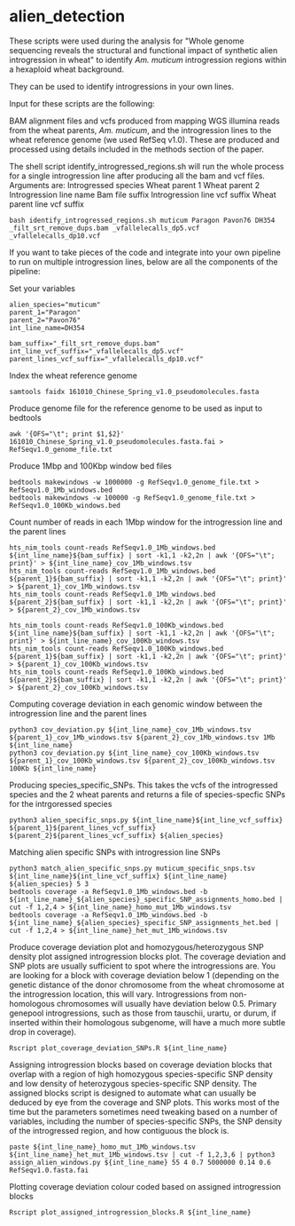 # alien_detection

These scripts were used during the analysis for "Whole genome sequencing reveals the structural and functional impact of synthetic alien introgression in wheat" to identify _Am. muticum_ introgression regions within a hexaploid wheat background.

They can be used to identify introgressions in your own lines.


Input for these scripts are the following:

BAM alignment files and vcfs produced from mapping WGS illumina reads from the wheat parents, _Am. muticum_, and the introgression lines to the wheat reference genome (we used RefSeq v1.0). These are produced and processed using details included in the methods section of the paper.


The shell script identify_introgressed_regions.sh will run the whole process for a single introgression line after producing all the bam and vcf files.
Arguments are:
Introgressed species
Wheat parent 1
Wheat parent 2
Introgression line name
Bam file suffix
Introgression line vcf suffix
Wheat parent line vcf suffix
```
bash identify_introgressed_regions.sh muticum Paragon Pavon76 DH354 _filt_srt_remove_dups.bam _vfallelecalls_dp5.vcf _vfallelecalls_dp10.vcf
```

If you want to take pieces of the code and integrate into your own pipeline to run on multiple introgression lines, below are all the components of the pipeline:

Set your variables
```
alien_species="muticum"
parent_1="Paragon"
parent_2="Pavon76"
int_line_name=DH354

bam_suffix="_filt_srt_remove_dups.bam"
int_line_vcf_suffix="_vfallelecalls_dp5.vcf"
parent_lines_vcf_suffix="_vfallelecalls_dp10.vcf"
```

Index the wheat reference genome
```
samtools faidx 161010_Chinese_Spring_v1.0_pseudomolecules.fasta
```

Produce genome file for the reference genome to be used as input to bedtools
```
awk '{OFS="\t"; print $1,$2}' 161010_Chinese_Spring_v1.0_pseudomolecules.fasta.fai > RefSeqv1.0_genome_file.txt
```

Produce 1Mbp and 100Kbp window bed files
```
bedtools makewindows -w 1000000 -g RefSeqv1.0_genome_file.txt > RefSeqv1.0_1Mb_windows.bed 
bedtools makewindows -w 100000 -g RefSeqv1.0_genome_file.txt > RefSeqv1.0_100Kb_windows.bed
```

Count number of reads in each 1Mbp window for the introgression line and the parent lines
```
hts_nim_tools count-reads RefSeqv1.0_1Mb_windows.bed ${int_line_name}${bam_suffix} | sort -k1,1 -k2,2n | awk '{OFS="\t"; print}' > ${int_line_name}_cov_1Mb_windows.tsv 
hts_nim_tools count-reads RefSeqv1.0_1Mb_windows.bed ${parent_1}${bam_suffix} | sort -k1,1 -k2,2n | awk '{OFS="\t"; print}' > ${parent_1}_cov_1Mb_windows.tsv 
hts_nim_tools count-reads RefSeqv1.0_1Mb_windows.bed ${parent_2}${bam_suffix} | sort -k1,1 -k2,2n | awk '{OFS="\t"; print}' > ${parent_2}_cov_1Mb_windows.tsv

hts_nim_tools count-reads RefSeqv1.0_100Kb_windows.bed ${int_line_name}${bam_suffix} | sort -k1,1 -k2,2n | awk '{OFS="\t"; print}' > ${int_line_name}_cov_100Kb_windows.tsv 
hts_nim_tools count-reads RefSeqv1.0_100Kb_windows.bed ${parent_1}${bam_suffix} | sort -k1,1 -k2,2n | awk '{OFS="\t"; print}' > ${parent_1}_cov_100Kb_windows.tsv 
hts_nim_tools count-reads RefSeqv1.0_100Kb_windows.bed ${parent_2}${bam_suffix} | sort -k1,1 -k2,2n | awk '{OFS="\t"; print}' > ${parent_2}_cov_100Kb_windows.tsv
```

Computing coverage deviation in each genomic window between the introgression line and the parent lines
```
python3 cov_deviation.py ${int_line_name}_cov_1Mb_windows.tsv ${parent_1}_cov_1Mb_windows.tsv ${parent_2}_cov_1Mb_windows.tsv 1Mb ${int_line_name}
python3 cov_deviation.py ${int_line_name}_cov_100Kb_windows.tsv ${parent_1}_cov_100Kb_windows.tsv ${parent_2}_cov_100Kb_windows.tsv 100Kb ${int_line_name}
```

Producing species_specific_SNPs. This takes the vcfs of the introgressed species and the 2 wheat parents and returns a file of species-specfic SNPs for the intrgoressed species
```
python3 alien_specific_snps.py ${int_line_name}${int_line_vcf_suffix} ${parent_1}${parent_lines_vcf_suffix} ${parent_2}${parent_lines_vcf_suffix} ${alien_species}
```

Matching alien specific SNPs with introgression line SNPs
```
python3 match_alien_specific_snps.py muticum_specific_snps.tsv ${int_line_name}${int_line_vcf_suffix} ${int_line_name} ${alien_species} 5 3
bedtools coverage -a RefSeqv1.0_1Mb_windows.bed -b ${int_line_name}_${alien_species}_specific_SNP_assignments_homo.bed | cut -f 1,2,4 > ${int_line_name}_homo_mut_1Mb_windows.tsv 
bedtools coverage -a RefSeqv1.0_1Mb_windows.bed -b ${int_line_name}_${alien_species}_specific_SNP_assignments_het.bed | cut -f 1,2,4 > ${int_line_name}_het_mut_1Mb_windows.tsv
```

Produce coverage deviation plot and homozygous/heterozygous SNP density plot assigned introgression blocks plot. The coverage deviation and SNP plots are usually sufficient to spot where the introgressions are. You are looking for a block with coverage deviation below 1 (depending on the genetic distance of the donor chromosome from the wheat chromosome at the introgression location, this will vary. Introgressions from non-homologous chromosomes will usually have deviation below 0.5. Primary genepool introgressions, such as those from tauschii, urartu, or durum, if inserted within their homologous subgenome, will have a much more subtle drop in coverage).
```
Rscript plot_coverage_deviation_SNPs.R ${int_line_name}
```

Assigning introgression blocks based on coverage deviation blocks that overlap with a region of high homozygous species-specific SNP density and low density of heterozygous species-specific SNP density. The assigned blocks script is designed to automate what can usually be deduced by eye from the coverage and SNP plots. This works most of the time but the parameters sometimes need tweaking based on a number of variables, including the number of species-specific SNPs, the SNP density of the introgressed region, and how contiguous the block is.
```
paste ${int_line_name}_homo_mut_1Mb_windows.tsv ${int_line_name}_het_mut_1Mb_windows.tsv | cut -f 1,2,3,6 | python3 assign_alien_windows.py ${int_line_name} 55 4 0.7 5000000 0.14 0.6 RefSeqv1.0.fasta.fai
```

Plotting coverage deviation colour coded based on assigned introgression blocks
```
Rscript plot_assigned_introgression_blocks.R ${int_line_name}
```
